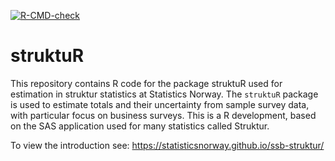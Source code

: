 [![R-CMD-check](https://github.com/statisticsnorway/struktuR/actions/workflows/R-CMD-check.yaml/badge.svg)](https://github.com/statisticsnorway/struktuR/actions/workflows/R-CMD-check.yaml)

# struktuR
This repository contains R code for the package struktuR used for estimation in struktur statistics at Statistics Norway. The `struktuR` package is used to estimate totals and their uncertainty from sample survey data, with particular focus on business surveys. This is a R development, based on the SAS application used for many statistics called Struktur.

To view the introduction see:
https://statisticsnorway.github.io/ssb-struktur/
